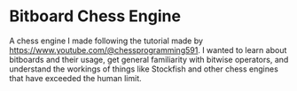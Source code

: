 # Bitboard Chess Engine

A chess engine I made following the tutorial made by https://www.youtube.com/@chessprogramming591. I wanted to learn about bitboards and their usage, get general familiarity with bitwise operators, and understand the workings of things like Stockfish and other chess engines that have exceeded the human limit.